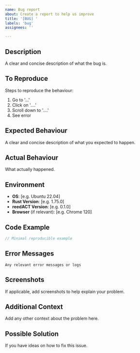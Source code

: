 ```yaml
---
name: Bug report
about: Create a report to help us improve
title: '[BUG] '
labels: 'bug'
assignees: ''

---
```


## Description
A clear and concise description of what the bug is.

## To Reproduce
Steps to reproduce the behaviour:
1. Go to '...'
2. Click on '....'
3. Scroll down to '....'
4. See error

## Expected Behaviour
A clear and concise description of what you expected to happen.

## Actual Behaviour
What actually happened.

## Environment
- **OS**: [e.g. Ubuntu 22.04]
- **Rust Version**: [e.g. 1.75.0]
- **reedACT Version**: [e.g. 0.1.0]
- **Browser** (if relevant): [e.g. Chrome 120]

## Code Example
```rust
// Minimal reproducible example
```

## Error Messages
```
Any relevant error messages or logs
```

## Screenshots
If applicable, add screenshots to help explain your problem.

## Additional Context
Add any other context about the problem here.

## Possible Solution
If you have ideas on how to fix this issue.